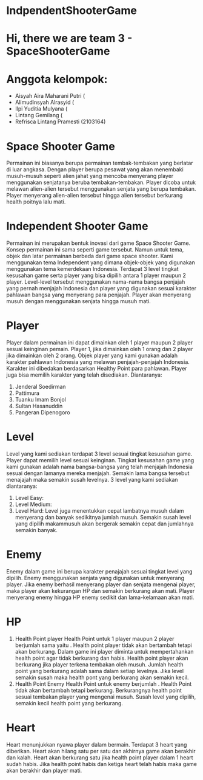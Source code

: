 # IndpendentShooterGame

# Hi, there we are team 3 - SpaceShooterGame

# Anggota kelompok:

- Aisyah Aira Maharani Putri (
- Alimudinsyah Alrasyid (
- Ilpi Yuditia Mulyana (
- Lintang Gemilang (
- Refrisca Lintang Pramesti (2103164)

# Space Shooter Game
Permainan ini biasanya berupa permainan tembak-tembakan yang berlatar di luar angkasa. Dengan player berupa pesawat yang akan menembaki musuh-musuh seperti alien jahat yang mencoba menyerang player menggunakan senjatanya beruba tembakan-tembakan. Player dicoba untuk melawan alien-alien tersebut menggunakan senjata yang berupa tembakan. Player menyerang alien-alien tersebut hingga alien tersebut berkurang health poitnya lalu mati.

# Independent Shooter Game
Permainan ini merupakan bentuk inovasi dari game Space Shooter Game. Konsep permainan ini sama seperti game tersebut. Namun untuk tema, objek dan latar permainan berbeda dari game space shooter. Kami menggunakan tema Independent yang dimana objek-objek yang digunakan menggunakan tema kemerdekaan Indonesia. Terdapat 3 level tingkat kesusahan game serta player yang bisa dipilih antara 1 player maupun 2 player. Level-level tersebut menggunakan nama-nama bangsa penjajah yang pernah menjajah Indonesia dan player yang digunakan sesuai karakter pahlawan bangsa yang menyerang para penjajah. Player akan menyerang musuh dengan menggunakan senjata hingga musuh mati.

# Player
Player dalam permainan ini dapat dimainkan oleh 1 player maupun 2 player sesuai keinginan pemain. Player 1, jika dimainkan oleh 1 orang dan 2 player jika dimainkan oleh 2 orang. Objek player yang kami gunakan adalah karakter pahlawan Indonesia yang melawan penjajah-penjajah Indonesia. Karakter ini dibedakan berdasarkan Healthy Point para pahlawan. Player juga bisa memilih karakter yang telah disediakan. Diantaranya:
1. Jenderal Soedirman
2. Pattimura
3. Tuanku Imam Bonjol
4. Sultan Hasanuddin
5. Pangeran Dipenogoro

# Level
Level yang kami sediakan terdapat 3 level sesuai tingkat kesusahan game. Player dapat memilih level sesuai keinginan. Tingkat kesusahan game yang kami gunakan adalah nama bangsa-bangsa yang telah menjajah Indonesia sesuai dengan lamanya mereka menjajah. Semakin lama bangsa tersebut menajajah maka semakin susah levelnya. 3 level yang kami sediakan diantaranya:
1. Level Easy:
2. Level Medium:
3. Level Hard:
Level juga menentukkan cepat lambatnya musuh dalam menyerang dan banyak sedikitnya jumlah musuh. Semakin susah level yang dipilih makammusuh akan bergerak semakin cepat dan jumlahnya semakin banyak.

# Enemy
Enemy dalam game ini berupa karakter penajajah sesuai tingkat level yang dipilih. Enemy menggunakan senjata yang digunakan untuk menyerang player. Jika enemy berhasil menyerang player dan senjata mengenai player, maka player akan kekurangan HP dan semakin berkurang akan mati. Player menyerang enemy hingga HP enemy sedikit dan lama-kelamaan akan mati.

# HP
1. Health Point player
Health Point untuk 1 player maupun 2 player berjumlah sama yaitu    . Health point player tidak akan bertambah tetapi akan berkurang. Dalam game ini player diminta untuk mempertahankan health point agar tidak berkurang dan habis. Health point player akan berkurang jika player terkena tembakan oleh musuh. Jumlah health point yang berkurang adalah sama dalam setiap levelnya. Jika level semakin susah maka health pont yang berkurang akan semakin kecil.
2. Health Point Enemy
Health Point untuk enemy berjumlah    . Health Point tidak akan bertambah tetapi berkurang. Berkurangnya health point sesuai tembakan player yang mengenai musuh. Susah level yang dipilih, semakin kecil health point yang berkurang.

# Heart
Heart menunjukkan nyawa player dalam bermain. Terdapat 3 heart yang diberikan. Heart akan hilang satu per satu dan akhirnya game akan berakhir dan kalah. Heart akan berkurang satu jika health point player dalam 1 heart sudah habis. Jika health point habis dan ketiga heart telah habis maka game akan berakhir dan player mati.
